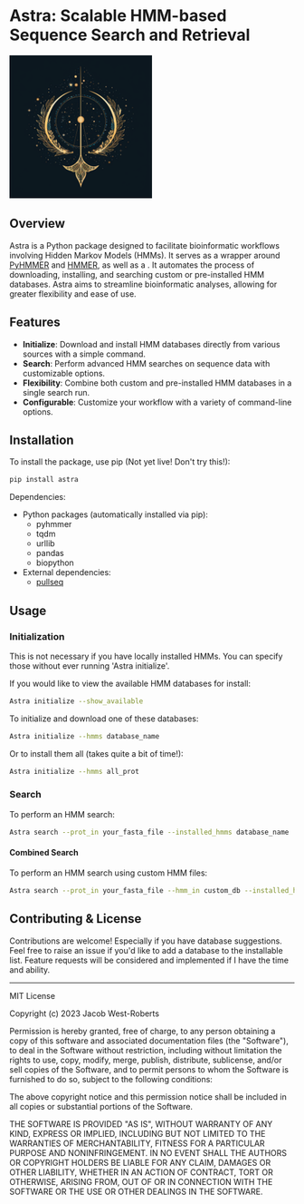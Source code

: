 
# Astra: Scalable HMM-based Sequence Search and Retrieval

<img src="img/astra_logo.png" width="50%">
	
## Overview

Astra is a Python package designed to facilitate bioinformatic workflows involving Hidden Markov Models (HMMs). It serves as a wrapper around [PyHMMER](https://pyhmmer.readthedocs.io/en/stable/index.html) and [HMMER](http://hmmer.org/), as well as a . It automates the process of downloading, installing, and searching custom or pre-installed HMM databases. Astra aims to streamline bioinformatic analyses, allowing for greater flexibility and ease of use.

## Features

- **Initialize**: Download and install HMM databases directly from various sources with a simple command.
- **Search**: Perform advanced HMM searches on sequence data with customizable options.
- **Flexibility**: Combine both custom and pre-installed HMM databases in a single search run.
- **Configurable**: Customize your workflow with a variety of command-line options.

## Installation

To install the package, use pip (Not yet live! Don't try this!):

```bash
pip install astra
```
Dependencies:

- Python packages (automatically installed via pip):
	- pyhmmer
	- tqdm
	- urllib
	- pandas
	- biopython
- External dependencies:
	- [pullseq](https://github.com/bcthomas/pullseq)

## Usage

### Initialization

This is not necessary if you have locally installed HMMs. You can specify those without ever running 'Astra initialize'.

If you would like to view the available HMM databases for install:
```bash
Astra initialize --show_available
```


To initialize and download one of these databases:

```bash
Astra initialize --hmms database_name
```

Or to install them all (takes quite a bit of time!):

```bash
Astra initialize --hmms all_prot
```


### Search

To perform an HMM search:

```bash
Astra search --prot_in your_fasta_file --installed_hmms database_name  --cut_ga --outdir example_output
```

#### Combined Search

To perform an HMM search using custom HMM files:

```bash
Astra search --prot_in your_fasta_file --hmm_in custom_db --installed_hmms pre_installed_db --cut_ga --outdir example_output
```

## Contributing & License

Contributions are welcome! Especially if you have database suggestions. Feel free to raise an issue if you'd like to add a database to the installable list. Feature requests will be considered and implemented if I have the time and ability.

---

MIT License

Copyright (c) 2023 Jacob West-Roberts

Permission is hereby granted, free of charge, to any person obtaining a copy
of this software and associated documentation files (the "Software"), to deal
in the Software without restriction, including without limitation the rights
to use, copy, modify, merge, publish, distribute, sublicense, and/or sell
copies of the Software, and to permit persons to whom the Software is
furnished to do so, subject to the following conditions:

The above copyright notice and this permission notice shall be included in all
copies or substantial portions of the Software.

THE SOFTWARE IS PROVIDED "AS IS", WITHOUT WARRANTY OF ANY KIND, EXPRESS OR
IMPLIED, INCLUDING BUT NOT LIMITED TO THE WARRANTIES OF MERCHANTABILITY,
FITNESS FOR A PARTICULAR PURPOSE AND NONINFRINGEMENT. IN NO EVENT SHALL THE
AUTHORS OR COPYRIGHT HOLDERS BE LIABLE FOR ANY CLAIM, DAMAGES OR OTHER
LIABILITY, WHETHER IN AN ACTION OF CONTRACT, TORT OR OTHERWISE, ARISING FROM,
OUT OF OR IN CONNECTION WITH THE SOFTWARE OR THE USE OR OTHER DEALINGS IN THE
SOFTWARE.